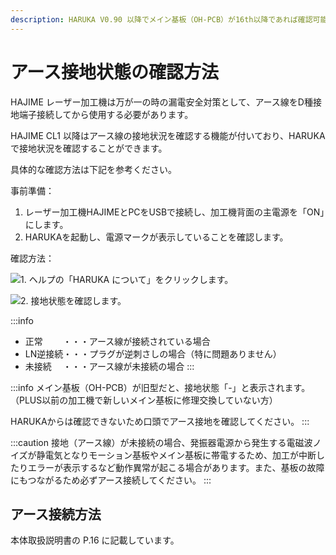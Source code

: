 ```yaml
---
description: HARUKA V0.90 以降でメイン基板（OH-PCB）が16th以降であれば確認可能
---
```


# アース接地状態の確認方法

HAJIME レーザー加工機は万が一の時の漏電安全対策として、アース線をD種接地端子接続してから使用する必要があります。

HAJIME CL1 以降はアース線の接地状況を確認する機能が付いており、HARUKAで接地状況を確認することができます。

具体的な確認方法は下記を参考ください。

事前準備：

1. レーザー加工機HAJIMEとPCをUSBで接続し、加工機背面の主電源を「ON」にします。
2. HARUKAを起動し、電源マークが表示していることを確認します。

確認方法：

![1. ヘルプの「HARUKA について」をクリックします。](/assets/20191015\_07.png)

![2. 接地状態を確認します。](/assets/20191015\_08.png)

:::info
* 正常　　 ・・・アース線が接続されている場合
* LN逆接続・・・プラグが逆刺さしの場合（特に問題ありません）
* 未接続　 ・・・アース線が未接続の場合
:::

:::info
メイン基板（OH-PCB）が旧型だと、接地状態「-」と表示されます。（PLUS以前の加工機で新しいメイン基板に修理交換していない方）

HARUKAからは確認できないため口頭でアース接地を確認してください。
:::

:::caution
接地（アース線）が未接続の場合、発振器電源から発生する電磁波ノイズが静電気となりモーション基板やメイン基板に帯電するため、加工が中断したりエラーが表示するなど動作異常が起こる場合があります。また、基板の故障にもつながるため必ずアース接続してください。
:::

## アース接続方法

本体取扱説明書の P.16 に記載しています。
